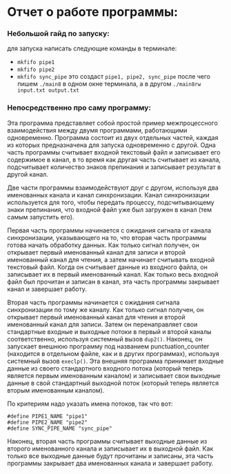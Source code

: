 # Отчет о работе программы:
### Небольшой гайд по запуску:
для запуска написать следующие команды в терминале:
- `mkfifo pipe1`
- `mkfifo pipe2`
- `mkfifo sync_pipe`
это создаст `pipe1, pipe2, sync_pipe`
после чего пишем `./main8` в одном окне терминала, а в другом `./main8rw input.txt output.txt`
### Непосредственно про саму программу:
Эта программа представляет собой простой пример межпроцессного взаимодействия между двумя программами, работающими одновременно.
Программа состоит из двух отдельных частей, каждая из которых предназначена для запуска одновременно с другой. Одна часть программы считывает входной текстовый файл и записывает его содержимое в канал, в то время как другая часть считывает из канала, подсчитывает количество знаков препинания и записывает результат в другой канал.

Две части программы взаимодействуют друг с другом, используя два именованных канала и канал синхронизации. Канал синхронизации используется для того, чтобы передать процессу, подсчитывающему знаки препинания, что входной файл уже был загружен в канал (тем самым запустить его).

Первая часть программы начинается с ожидания сигнала от канала синхронизации, указывающего на то, что вторая часть программы готова начать обработку данных. Как только сигнал получен, он открывает первый именованный канал для записи и второй именованный канал для чтения, а затем начинает считывать входной текстовый файл. Когда он считывает данные из входного файла, он записывает их в первый именованный канал. Как только весь входной файл был прочитан и записан в канал, эта часть программы закрывает канал и завершает работу.

Вторая часть программы начинается с ожидания сигнала синхронизации по тому же каналу. Как только сигнал получен, он открывает первый именованный канал для чтения и второй именованный канал для записи. Затем он перенаправляет свои стандартные входные и выходные потоки в первый и второй каналы соответственно, используя системный вызов `dup2()`. Наконец, он запускает внешнюю программу под названием punctuation_counter (находится в отдельном файле, как и в других программах), используя системный вызов `execlp()`. Эта внешняя программа принимает входные данные из своего стандартного входного потока (который теперь является первым именованным каналом) и записывает свои выходные данные в свой стандартный выходной поток (который теперь является вторым именованным каналом).

По критериям надо указать имена потоков, так что вот:
```
#define PIPE1_NAME "pipe1"
#define PIPE2_NAME "pipe2"
#define SYNC_PIPE_NAME "sync_pipe"
```
Наконец, вторая часть программы считывает выходные данные из второго именованного канала и записывает их в выходной файл. Как только все выходные данные будут прочитаны и записаны, эта часть программы закрывает два именованных канала и завершает работу.

